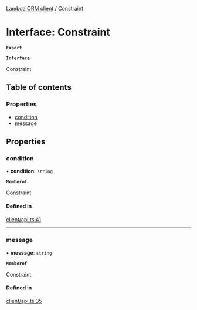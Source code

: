 [Lambda ORM client](../README.md) / Constraint

# Interface: Constraint

**`Export`**

**`Interface`**

Constraint

## Table of contents

### Properties

- [condition](Constraint.md#condition)
- [message](Constraint.md#message)

## Properties

### condition

• **condition**: `string`

**`Memberof`**

Constraint

#### Defined in

[client/api.ts:41](https://github.com/FlavioLionelRita/lambdaorm-client-node/blob/21fb24b/src/lib/client/api.ts#L41)

___

### message

• **message**: `string`

**`Memberof`**

Constraint

#### Defined in

[client/api.ts:35](https://github.com/FlavioLionelRita/lambdaorm-client-node/blob/21fb24b/src/lib/client/api.ts#L35)
